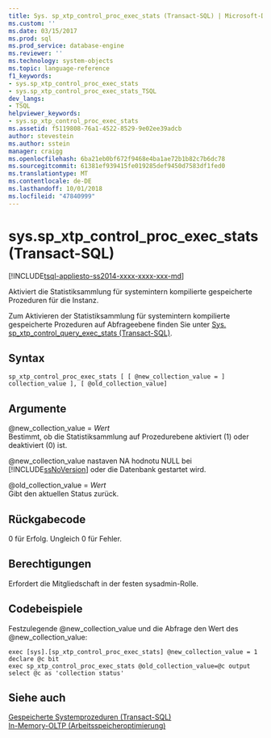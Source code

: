```yaml
---
title: Sys. sp_xtp_control_proc_exec_stats (Transact-SQL) | Microsoft-Dokumentation
ms.custom: ''
ms.date: 03/15/2017
ms.prod: sql
ms.prod_service: database-engine
ms.reviewer: ''
ms.technology: system-objects
ms.topic: language-reference
f1_keywords:
- sys.sp_xtp_control_proc_exec_stats
- sys.sp_xtp_control_proc_exec_stats_TSQL
dev_langs:
- TSQL
helpviewer_keywords:
- sys.sp_xtp_control_proc_exec_stats
ms.assetid: f5119808-76a1-4522-8529-9e02ee39adcb
author: stevestein
ms.author: sstein
manager: craigg
ms.openlocfilehash: 6ba21eb0bf672f9468e4ba1ae72b1b82c7b6dc78
ms.sourcegitcommit: 61381ef939415fe019285def9450d7583df1fed0
ms.translationtype: MT
ms.contentlocale: de-DE
ms.lasthandoff: 10/01/2018
ms.locfileid: "47840999"
---
```

# <a name="sysspxtpcontrolprocexecstats-transact-sql"></a>sys.sp_xtp_control_proc_exec_stats (Transact-SQL)
[!INCLUDE[tsql-appliesto-ss2014-xxxx-xxxx-xxx-md](../../includes/tsql-appliesto-ss2014-xxxx-xxxx-xxx-md.md)]

  Aktiviert die Statistiksammlung für systemintern kompilierte gespeicherte Prozeduren für die Instanz.  
  
 Zum Aktivieren der Statistiksammlung für systemintern kompilierte gespeicherte Prozeduren auf Abfrageebene finden Sie unter [Sys. sp_xtp_control_query_exec_stats &#40;Transact-SQL&#41;](../../relational-databases/system-stored-procedures/sys-sp-xtp-control-query-exec-stats-transact-sql.md).  
  
## <a name="syntax"></a>Syntax  
  
```  
sp_xtp_control_proc_exec_stats [ [ @new_collection_value = ] collection_value ], [ @old_collection_value]  
```  
  
## <a name="arguments"></a>Argumente  
 @new_collection_value = *Wert*  
 Bestimmt, ob die Statistiksammlung auf Prozedurebene aktiviert (1) oder deaktiviert (0) ist.  
  
 @new_collection_value nastaven NA hodnotu NULL bei [!INCLUDE[ssNoVersion](../../includes/ssnoversion-md.md)] oder die Datenbank gestartet wird.  
  
 @old_collection_value = *Wert*  
 Gibt den aktuellen Status zurück.  
  
## <a name="return-code"></a>Rückgabecode  
 0 für Erfolg. Ungleich 0 für Fehler.  
  
## <a name="permissions"></a>Berechtigungen  
 Erfordert die Mitgliedschaft in der festen sysadmin-Rolle.  
  
## <a name="code-samples"></a>Codebeispiele  
 Festzulegende @new_collection_value und die Abfrage den Wert des @new_collection_value:  
  
```  
exec [sys].[sp_xtp_control_proc_exec_stats] @new_collection_value = 1  
declare @c bit  
exec sp_xtp_control_proc_exec_stats @old_collection_value=@c output  
select @c as 'collection status'  
```  
  
## <a name="see-also"></a>Siehe auch  
 [Gespeicherte Systemprozeduren &#40;Transact-SQL&#41;](../../relational-databases/system-stored-procedures/system-stored-procedures-transact-sql.md)   
 [In-Memory-OLTP &#40;Arbeitsspeicheroptimierung&#41;](../../relational-databases/in-memory-oltp/in-memory-oltp-in-memory-optimization.md)  
  
  
